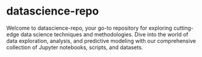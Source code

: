 # datascience-repo
Welcome to datascience-repo, your go-to repository for exploring cutting-edge data science techniques and methodologies. Dive into the world of data exploration, analysis, and predictive modeling with our comprehensive collection of Jupyter notebooks, scripts, and datasets.
